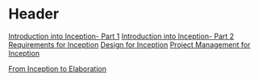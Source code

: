 <!-- TITLE: Pse -->
<!-- SUBTITLE: A quick summary of Pse -->

# Header
[Introduction into Inception- Part 1](/leo/pse/Into_Inception_1)
[Introduction into Inception- Part 2](/leo/pse/Into_Inception_2)
[Requirements for Inception](/leo/pse/Require_Inception)
[Design for Inception](/leo/pse/Design_Inception)
[Project Management for Inception](/leo/pse/ProMang_Inception)

[From Inception to Elaboration](/leo/pse/Incep_to_Elabor)





